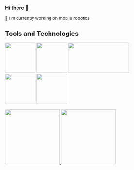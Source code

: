 ### Hi there 👋
🔭 I’m currently working on mobile robotics
<!--
**alanexplorer/alanexplorer** is a ✨ _special_ ✨ repository because its `README.md` (this file) appears on your GitHub profile.

Here are some ideas to get you started:

- 🔭 I’m currently working on ...
- 🌱 I’m currently learning ...
- 👯 I’m looking to collaborate on ...
- 🤔 I’m looking for help with ...
- 💬 Ask me about ...
- 📫 How to reach me: ...
- 😄 Pronouns: ...
- ⚡ Fun fact: ...
-->
## Tools and Technologies

<img src="https://cdn.jsdelivr.net/gh/devicons/devicon/icons/cplusplus/cplusplus-original.svg" width="100" height="100"/> <img src="https://cdn.jsdelivr.net/gh/devicons/devicon/icons/python/python-original.svg" width="100" height="100"/> <img src="https://upload.wikimedia.org/wikipedia/commons/b/bb/Ros_logo.svg" width="200" height="100"/> <img src="https://cdn.jsdelivr.net/gh/devicons/devicon/icons/dart/dart-original-wordmark.svg" width="100" height="100"/> <img src="https://cdn.jsdelivr.net/gh/devicons/devicon/icons/react/react-original-wordmark.svg" width="100" height="100"/>
          
          




<div>
<a href="https://github.com/alanexplorer">
<img loading="lazy" height="180em" src="https://github-readme-stats.vercel.app/api/top-langs/?username=alanexplorer&layout=compact&langs_count=7&theme=dracula"/>
<img loading="lazy" height="180em" src="https://github-readme-stats.vercel.app/api?username=alanexplorer&show_icons=true&theme=dracula&include_all_commits=true&count_private=true"/>
</div>

